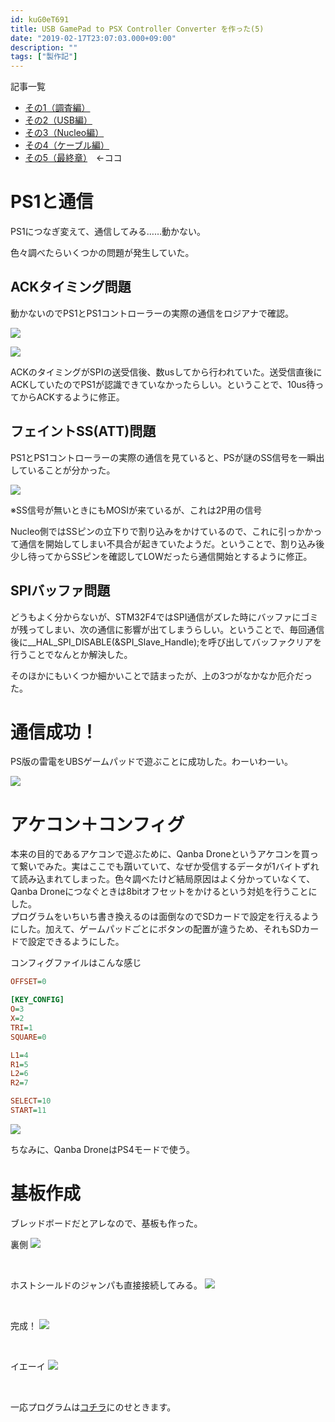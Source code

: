 ```yaml
---
id: kuG0eT691
title: USB GamePad to PSX Controller Converter を作った(5)
date: "2019-02-17T23:07:03.000+09:00"
description: ""
tags: ["製作記"]
---
```


記事一覧
- [その1（調査編）](/posts/mmx5El0Si)
- [その2（USB編）](/posts/2stNWIQ7Z)
- [その3（Nucleo編）](/posts/vORCOiXb_)
- [その4（ケーブル編）](/posts/2fluV8sa5)
- [その5（最終章）](/posts/kuG0eT691)　←ココ
　
# PS1と通信
PS1につなぎ変えて、通信してみる……動かない。

色々調べたらいくつかの問題が発生していた。

## ACKタイミング問題
動かないのでPS1とPS1コントローラーの実際の通信をロジアナで確認。

![](./pic01.JPG)

![](./pic02.png)

ACKのタイミングがSPIの送受信後、数usしてから行われていた。送受信直後にACKしていたのでPS1が認識できていなかったらしい。ということで、10us待ってからACKするように修正。

## フェイントSS(ATT)問題
PS1とPS1コントローラーの実際の通信を見ていると、PSが謎のSS信号を一瞬出していることが分かった。

![](./pic03.png)

※SS信号が無いときにもMOSIが来ているが、これは2P用の信号

Nucleo側ではSSピンの立下りで割り込みをかけているので、これに引っかかって通信を開始してしまい不具合が起きていたようだ。ということで、割り込み後少し待ってからSSピンを確認してLOWだったら通信開始とするように修正。

## SPIバッファ問題
どうもよく分からないが、STM32F4ではSPI通信がズレた時にバッファにゴミが残ってしまい、次の通信に影響が出てしまうらしい。ということで、毎回通信後に\_\_HAL\_SPI\_DISABLE(&SPI\_Slave\_Handle);を呼び出してバッファクリアを行うことでなんとか解決した。

そのほかにもいくつか細かいことで詰まったが、上の3つがなかなか厄介だった。

# 通信成功！
PS版の雷電をUBSゲームパッドで遊ぶことに成功した。わーいわーい。  

![](./pic04.JPG)

# アケコン＋コンフィグ
本来の目的であるアケコンで遊ぶために、Qanba Droneというアケコンを買って繋いでみた。実はここでも躓いていて、なぜか受信するデータが1バイトずれて読み込まれてしまった。色々調べたけど結局原因はよく分かっていなくて、Qanba Droneにつなぐときは8bitオフセットをかけるという対処を行うことにした。  
プログラムをいちいち書き換えるのは面倒なのでSDカードで設定を行えるようにした。加えて、ゲームパッドごとにボタンの配置が違うため、それもSDカードで設定できるようにした。

コンフィグファイルはこんな感じ

```ini
OFFSET=0

[KEY_CONFIG]
O=3
X=2
TRI=1
SQUARE=0

L1=4
R1=5
L2=6
R2=7

SELECT=10
START=11
```


![](./pic05.JPG)

ちなみに、Qanba DroneはPS4モードで使う。

# 基板作成
ブレッドボードだとアレなので、基板も作った。

裏側
![](./pic06.JPG)

<br>

ホストシールドのジャンパも直接接続してみる。
![](./pic07.JPG)

<br>

完成！
![](./pic08.JPG)

<br>

イエーイ
![](./pic09.JPG)

<br>

一応プログラムは[コチラ](https://github.com/gyojir/UsbToPSXConverter)にのせときます。